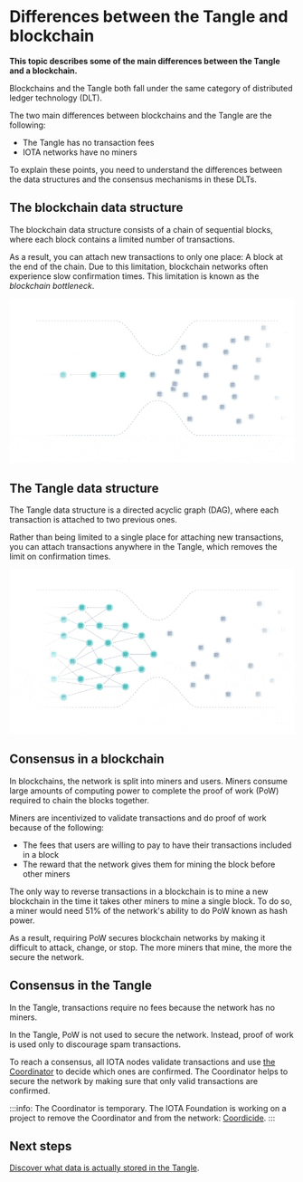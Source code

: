 # Differences between the Tangle and blockchain

**This topic describes some of the main differences between the Tangle and a blockchain.**

Blockchains and the Tangle both fall under the same category of distributed ledger technology (DLT).

The two main differences between blockchains and the Tangle are the following:

- The Tangle has no transaction fees
- IOTA networks have no miners

To explain these points, you need to understand the differences between the data structures and the consensus mechanisms in these DLTs.

## The blockchain data structure

The blockchain data structure consists of a chain of sequential blocks, where each block contains a limited number of transactions.

As a result, you can attach new transactions to only one place: A block at the end of the chain. Due to this limitation, blockchain networks often experience slow confirmation times. This limitation is known as the _blockchain bottleneck_.

![Blockchain bottleneck](../images/blockchain-bottleneck.gif)

## The Tangle data structure

The Tangle data structure is a directed acyclic graph (DAG), where each transaction is attached to two previous ones.

Rather than being limited to a single place for attaching new transactions, you can attach transactions anywhere in the Tangle, which removes the limit on confirmation times.

![Tangle bottleneck](../images/tangle-bottleneck.gif)

## Consensus in a blockchain

In blockchains, the network is split into miners and users. Miners consume large amounts of computing power to complete the proof of work (PoW) required to chain the blocks together.

Miners are incentivized to validate transactions and do proof of work because of the following:
- The fees that users are willing to pay to have their transactions included in a block
- The reward that the network gives them for mining the block before other miners

The only way to reverse transactions in a blockchain is to mine a new blockchain in the time it takes other miners to mine a single block. To do so, a miner would need 51% of the network's ability to do PoW known as hash power.

As a result, requiring PoW secures blockchain networks by making it difficult to attack, change, or stop. The more miners that mine, the more the secure the network.

## Consensus in the Tangle

In the Tangle, transactions require no fees because the network has no miners.

In the Tangle, PoW is not used to secure the network. Instead, proof of work is used only to discourage spam transactions.

To reach a consensus, all IOTA nodes validate transactions and use [the Coordinator](../the-tangle/the-coordinator.md) to decide which ones are confirmed. The Coordinator helps to secure the network by making sure that only valid transactions are confirmed.

:::info:
The Coordinator is temporary. The IOTA Foundation is working on a project to remove the Coordinator and from the network: [Coordicide](https://coordicide.iota.org/post-coordinator).
:::

## Next steps

[Discover what data is actually stored in the Tangle](../the-tangle/ternary.md).